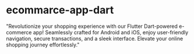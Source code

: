 # ecommarce-app-dart
"Revolutionize your shopping experience with our Flutter Dart-powered e-commerce app! Seamlessly crafted for Android and iOS, enjoy user-friendly navigation, secure transactions, and a sleek interface. Elevate your online shopping journey effortlessly."
